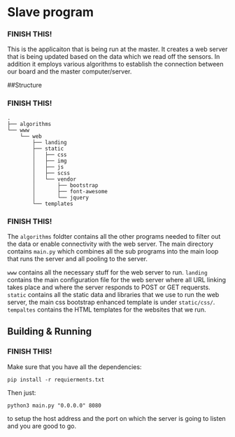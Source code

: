 # Slave program
### FINISH THIS!
This is the applicaiton that is being run at the master. It creates a web server that is being updated based on the data which we read off the sensors. In addition it employs various algorithms to establish the connection between our board and the master computer/server.

##Structure
### FINISH THIS!
```
.
├── algorithms
└── www
    └── web
        ├── landing
        ├── static
        │   ├── css
        │   ├── img
        │   ├── js
        │   ├── scss
        │   └── vendor
        │       ├── bootstrap
        │       ├── font-awesome
        │       └── jquery
        └── templates
```
### FINISH THIS!
The `algorithms` foldter contains all the other programs needed to filter out the data or enable connectivity with the web server. The main directory contains `main.py` which combines all the sub programs into the main loop that runs the server and all pooling to the server.

`www` contains all the necessary stuff for the web server to run. `landing` contains the main configuration file for the web server where all URL linking takes place and where the server responds to POST or GET requersts. `static` contains all the static data and libraries that we use to run the web server, the main css bootstrap enhanced template is under `static/css/`. `tempaltes` contains the HTML templates for the websites that we run.

## Building & Running
### FINISH THIS!

Make sure that you have all the dependencies:

`pip install -r requierments.txt`

Then just:

`python3 main.py "0.0.0.0" 8080`

to setup the host address and the port on which the server is going to listen and you are good to go.

